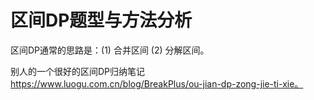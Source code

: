 # 区间DP题型与方法分析

区间DP通常的思路是：(1) 合并区间 (2) 分解区间。

别人的一个很好的区间DP归纳笔记 https://www.luogu.com.cn/blog/BreakPlus/ou-jian-dp-zong-jie-ti-xie。